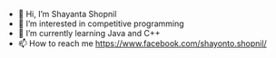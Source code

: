 - 👋 Hi, I’m Shayanta Shopnil
- 👀 I’m interested in competitive programming
- 🌱 I’m currently learning Java and C++
- 📫 How to reach me 
https://www.facebook.com/shayonto.shopnil/
